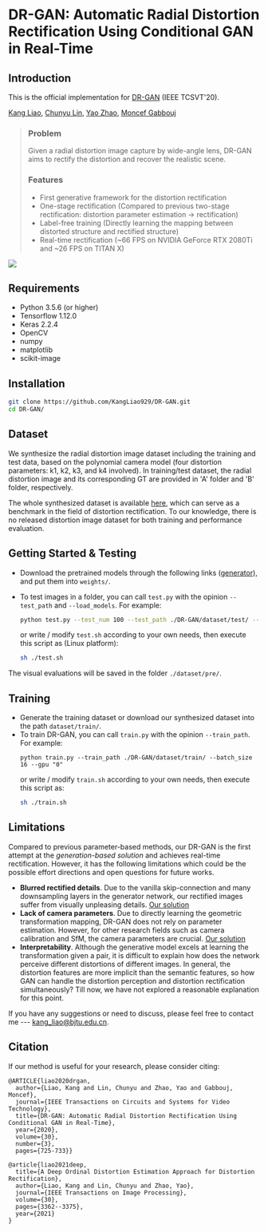 # DR-GAN: Automatic Radial Distortion Rectification Using Conditional GAN in Real-Time
## Introduction
This is the official implementation for [DR-GAN](https://ieeexplore.ieee.org/document/8636975) (IEEE TCSVT'20).

[Kang Liao](https://kangliao929.github.io/), [Chunyu Lin](http://faculty.bjtu.edu.cn/8549/), [Yao Zhao](http://mepro.bjtu.edu.cn/zhaoyao/e_index.htm), [Moncef Gabbouj](https://www.tuni.fi/en/moncef-gabbouj)
> ### Problem
> Given a radial distortion image capture by wide-angle lens, DR-GAN aims to rectify the distortion and recover the realistic scene.
>  ### Features
>  * First generative framework for the distortion rectification
>  * One-stage rectification (Compared to previous two-stage rectification: distortion parameter estimation -> rectification)
>  * Label-free training (Directly learning the mapping between distorted structure and rectified structure)
>  * Real-time rectification (~66 FPS on NVIDIA GeForce RTX 2080Ti and ~26 FPS on TITAN X)

![](https://github.com/KangLiao929/DR-GAN/blob/main/img/1.png) 

## Requirements
- Python 3.5.6 (or higher)
- Tensorflow 1.12.0
- Keras 2.2.4
- OpenCV
- numpy
- matplotlib
- scikit-image

## Installation

```bash
git clone https://github.com/KangLiao929/DR-GAN.git
cd DR-GAN/
```

## Dataset

We synthesize the radial distortion image dataset including the training and test data, based on the polynomial camera model (four distortion parameters: k1, k2, k3, and k4 involved). In training/test dataset, the radial distortion image and its corresponding GT are provided in 'A' folder and 'B' folder, respectively. 

The whole synthesized dataset is available [here](https://drive.google.com/drive/folders/1VAKPe3nmFVRIxVv35ueTkB2JXCsMvdfS?usp=sharing), which can serve as a benchmark in the field of distortion rectification. To our knowledge, there is no released distortion image dataset for both training and performance evaluation.

## Getting Started & Testing

- Download the pretrained models through the following links ([generator](https://drive.google.com/file/d/1dmEpGbsHIdmMDtdPxcFPPhRl9TL0TquJ/view?usp=sharing)), and put them into `weights/`. 
- To test images in a folder, you can call `test.py` with the opinion `--test_path` and `--load_models`. For example:

  ```bash
  python test.py --test_num 100 --test_path ./DR-GAN/dataset/test/ --load_models ./DR-GAN/weights/generator.h5 --write_path ./DR-GAN/dataset/pre/
  ```
  or write / modify `test.sh` according to your own needs, then execute this script as (Linux platform):  
  ```bash
  sh ./test.sh
  ```
The visual evaluations will be saved in the folder `./dataset/pre/`.

## Training
- Generate the training dataset or download our synthesized dataset into the path `dataset/train/`.
- To train DR-GAN, you can call `train.py` with the opinion `--train_path`. For example:
  ```shell
  python train.py --train_path ./DR-GAN/dataset/train/ --batch_size 16 --gpu "0"
  ```
  or write / modify `train.sh` according to your own needs, then execute this script as:  
  ```bash
  sh ./train.sh
  ```

## Limitations

Compared to previous parameter-based methods, our DR-GAN is the first attempt at the *generation-based solution* and achieves real-time rectification. However, it has the following limitations which could be the possible effort directions and open questions for future works.

- **Blurred rectified details**. Due to the vanilla skip-connection and many downsampling layers in the generator network, our rectified images suffer from visually unpleasing details. [Our solution](https://openaccess.thecvf.com/content/CVPR2021/papers/Yang_Progressively_Complementary_Network_for_Fisheye_Image_Rectification_Using_Appearance_Flow_CVPR_2021_paper.pdf)
- **Lack of camera parameters**. Due to directly learning the geometric transformation mapping, DR-GAN does not rely on parameter estimation. However, for other research fields such as camera calibration and SfM, the camera parameters are crucial. [Our solution](https://ieeexplore.ieee.org/document/9366359)
- **Interpretability**. Although the generative model excels at learning the transformation given a pair, it is difficult to explain how does the network perceive different distortions of different images. In general, the distortion features are more implicit than the semantic features, so how GAN can handle the distortion perception and distortion rectification simultaneously? Till now, we have not explored a reasonable explanation for this point.

If you have any suggestions or need to discuss, please feel free to contact me --- <kang_liao@bjtu.edu.cn>.

## Citation

If our method is useful for your research, please consider citing:

    @ARTICLE{liao2020drgan,
      author={Liao, Kang and Lin, Chunyu and Zhao, Yao and Gabbouj, Moncef},
      journal={IEEE Transactions on Circuits and Systems for Video Technology}, 
      title={DR-GAN: Automatic Radial Distortion Rectification Using Conditional GAN in Real-Time}, 
      year={2020},
      volume={30},
      number={3},
      pages={725-733}}
      
    @article{liao2021deep,
      title={A Deep Ordinal Distortion Estimation Approach for Distortion Rectification},
      author={Liao, Kang and Lin, Chunyu and Zhao, Yao},
      journal={IEEE Transactions on Image Processing},
      volume={30},
      pages={3362--3375},
      year={2021}
    }
